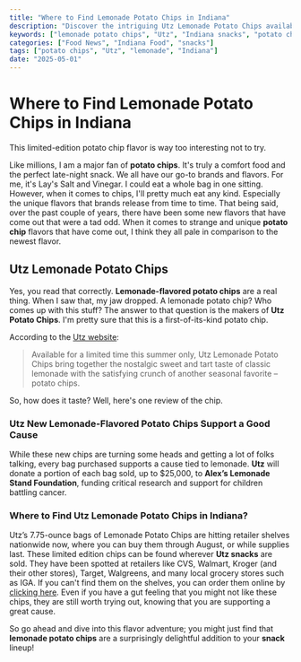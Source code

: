 ```yaml
---
title: "Where to Find Lemonade Potato Chips in Indiana"
description: "Discover the intriguing Utz Lemonade Potato Chips available for a limited time in Indiana. Join the unique flavor trend and support a good cause!"
keywords: ["lemonade potato chips", "Utz", "Indiana snacks", "potato chips", "limited edition"]
categories: ["Food News", "Indiana Food", "snacks"]
tags: ["potato chips", "Utz", "lemonade", "Indiana"]
date: "2025-05-01"
---
```


# Where to Find Lemonade Potato Chips in Indiana

This limited-edition potato chip flavor is way too interesting not to try.

Like millions, I am a major fan of **potato chips**. It's truly a comfort food and the perfect late-night snack. We all have our go-to brands and flavors. For me, it's Lay's Salt and Vinegar. I could eat a whole bag in one sitting. However, when it comes to chips, I'll pretty much eat any kind. Especially the unique flavors that brands release from time to time. That being said, over the past couple of years, there have been some new flavors that have come out that were a tad odd. When it comes to strange and unique **potato chip** flavors that have come out, I think they all pale in comparison to the newest flavor.

## Utz Lemonade Potato Chips

Yes, you read that correctly. **Lemonade-flavored potato chips** are a real thing. When I saw that, my jaw dropped. A lemonade potato chip? Who comes up with this stuff? The answer to that question is the makers of **Utz Potato Chips**. I'm pretty sure that this is a first-of-its-kind potato chip.

According to the [Utz website](https://www.utzsnacks.com/products/utz-lemonade-potato-chips-7-75-oz?srsltid=AfmBOoqLUU-CRiOQOcyU4dB8_Y3EdPE9tosKxJ-96LUnZ_fM3nmkaoPY&variant=44273818107948):

> Available for a limited time this summer only, Utz Lemonade Potato Chips bring together the nostalgic sweet and tart taste of classic lemonade with the satisfying crunch of another seasonal favorite – potato chips.

So, how does it taste? Well, here's one review of the chip.

### Utz New Lemonade-Flavored Potato Chips Support a Good Cause

While these new chips are turning some heads and getting a lot of folks talking, every bag purchased supports a cause tied to lemonade. **Utz** will donate a portion of each bag sold, up to $25,000, to **Alex’s Lemonade Stand Foundation**, funding critical research and support for children battling cancer.

### Where to Find Utz Lemonade Potato Chips in Indiana?

Utz’s 7.75-ounce bags of Lemonade Potato Chips are hitting retailer shelves nationwide now, where you can buy them through August, or while supplies last. These limited edition chips can be found wherever **Utz snacks** are sold. They have been spotted at retailers like CVS, Walmart, Kroger (and their other stores), Target, Walgreens, and many local grocery stores such as IGA. If you can't find them on the shelves, you can order them online by [clicking here](https://www.utzsnacks.com/products/utz-lemonade-potato-chips-7-75-oz?srsltid=AfmBOorJOe8sToS1j1m36d3jKXZuBRQf4gnUjfhR9Yb1137gEqRyY8Z1&variant=44273818107948). Even if you have a gut feeling that you might not like these chips, they are still worth trying out, knowing that you are supporting a great cause.

So go ahead and dive into this flavor adventure; you might just find that **lemonade potato chips** are a surprisingly delightful addition to your **snack** lineup!